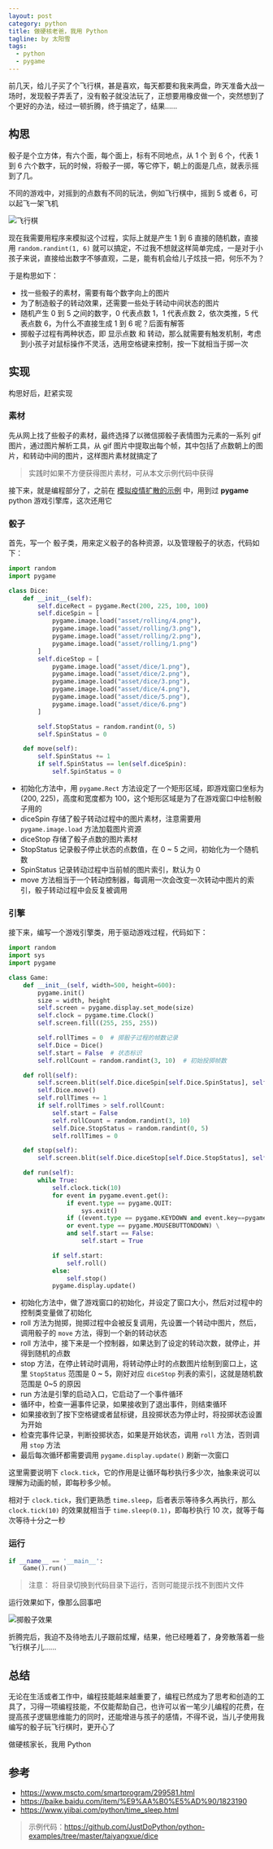 ```yaml
---
layout: post
category: python
title: 做硬核老爸，我用 Python
tagline: by 太阳雪
tags:
  - python
  - pygame
---
```

前几天，给儿子买了个飞行棋，甚是喜欢，每天都要和我来两盘，昨天准备大战一场时，发现骰子弄丢了，没有骰子就没法玩了，正想要用橡皮做一个，突然想到了个更好的办法，经过一顿折腾，终于搞定了，结果……
<!--more-->

## 构思

骰子是个立方体，有六个面，每个面上，标有不同地点，从 1 个 到 6 个，代表 1 到 6 六个数字，玩的时候，将骰子一掷，等它停下，朝上的面是几点，就表示摇到了几。

不同的游戏中，对摇到的点数有不同的玩法，例如飞行棋中，摇到 5 或者 6，可以起飞一架飞机

![飞行棋](http://justdopython.com/assets/images/2020/09/dice/01.jpg)

现在我需要用程序来模拟这个过程，实际上就是产生 1 到 6 直接的随机数，直接用 `random.randint(1, 6)` 就可以搞定，不过我不想就这样简单完成，一是对于小孩子来说，直接给出数字不够直观，二是，能有机会给儿子炫技一把，何乐不为？

于是构思如下：

- 找一些骰子的素材，需要有每个数字向上的图片
- 为了制造骰子的转动效果，还需要一些处于转动中间状态的图片
- 随机产生 0 到 5 之间的数字，0 代表点数 1，1 代表点数 2，依次类推，5 代表点数 6，为什么不直接生成 1 到 6 呢？后面有解答
- 掷骰子过程有两种状态，即 显示点数 和 转动，那么就需要有触发机制，考虑到小孩子对鼠标操作不灵活，选用空格键来控制，按一下就相当于掷一次

## 实现

构思好后，赶紧实现

### 素材

先从网上找了些骰子的素材，最终选择了以微信掷骰子表情图为元素的一系列 gif 图片，通过图片解析工具，从 gif 图片中提取出每个帧，其中包括了点数朝上的图片，和转动中间的图片，这样图片素材就搞定了

> 实践时如果不方便获得图片素材，可从本文示例代码中获得

接下来，就是编程部分了，之前在 [模拟疫情扩散的示例](https://mp.weixin.qq.com/s/BJ0GdZ5ipGNCIAaDh0C01A) 中，用到过 **pygame** python 游戏引擎库，这次还用它

### 骰子

首先，写一个 骰子类，用来定义骰子的各种资源，以及管理骰子的状态，代码如下：

```python
import random
import pygame

class Dice:
    def __init__(self):
        self.diceRect = pygame.Rect(200, 225, 100, 100)
        self.diceSpin = [
            pygame.image.load("asset/rolling/4.png"),
            pygame.image.load("asset/rolling/3.png"),
            pygame.image.load("asset/rolling/2.png"),
            pygame.image.load("asset/rolling/1.png")
        ]
        self.diceStop = [
            pygame.image.load("asset/dice/1.png"),
            pygame.image.load("asset/dice/2.png"),
            pygame.image.load("asset/dice/3.png"),
            pygame.image.load("asset/dice/4.png"),
            pygame.image.load("asset/dice/5.png"),
            pygame.image.load("asset/dice/6.png")
        ]

        self.StopStatus = random.randint(0, 5)
        self.SpinStatus = 0

    def move(self):
        self.SpinStatus += 1
        if self.SpinStatus == len(self.diceSpin):
            self.SpinStatus = 0
```

- 初始化方法中，用 `pygame.Rect` 方法设定了一个矩形区域，即游戏窗口坐标为(200, 225)，高度和宽度都为 100，这个矩形区域是为了在游戏窗口中绘制骰子用的
- diceSpin 存储了骰子转动过程中的图片素材，注意需要用 `pygame.image.load` 方法加载图片资源
- diceStop 存储了骰子点数的图片素材
- StopStatus 记录骰子停止状态的点数值，在 0 ~ 5 之间，初始化为一个随机数
- SpinStatus 记录转动过程中当前帧的图片索引，默认为 0
- move 方法相当于一个转动控制器，每调用一次会改变一次转动中图片的索引，骰子转动过程中会反复被调用

### 引擎

接下来，编写一个游戏引擎类，用于驱动游戏过程，代码如下：

```python
import random
import sys
import pygame

class Game:
    def __init__(self, width=500, height=600):
        pygame.init()
        size = width, height
        self.screen = pygame.display.set_mode(size)
        self.clock = pygame.time.Clock()
        self.screen.fill((255, 255, 255))

        self.rollTimes = 0  # 掷骰子过程的帧数记录
        self.Dice = Dice()
        self.start = False  # 状态标识
        self.rollCount = random.randint(3, 10)  # 初始投掷帧数

    def roll(self):
        self.screen.blit(self.Dice.diceSpin[self.Dice.SpinStatus], self.Dice.diceRect)
        self.Dice.move()
        self.rollTimes += 1
        if self.rollTimes > self.rollCount:
            self.start = False
            self.rollCount = random.randint(3, 10)
            self.Dice.StopStatus = random.randint(0, 5)
            self.rollTimes = 0

    def stop(self):
        self.screen.blit(self.Dice.diceStop[self.Dice.StopStatus], self.Dice.diceRect)

    def run(self):
        while True:
            self.clock.tick(10)
            for event in pygame.event.get():
                if event.type == pygame.QUIT:
                    sys.exit()
                if ((event.type == pygame.KEYDOWN and event.key==pygame.K_SPACE) \
                or event.type == pygame.MOUSEBUTTONDOWN) \
                and self.start == False:
                    self.start = True

            if self.start:
                self.roll()
            else:
                self.stop()
            pygame.display.update()
```

- 初始化方法中，做了游戏窗口的初始化，并设定了窗口大小，然后对过程中的控制类变量做了初始化
- roll 方法为抛掷，抛掷过程中会被反复调用，先设置一个转动中图片，然后，调用骰子的 `move` 方法，得到一个新的转动状态
- roll 方法中，接下来是一个控制器，如果达到了设定的转动次数，就停止，并得到随机的点数
- stop 方法，在停止转动时调用，将转动停止时的点数图片绘制到窗口上，这里 `StopStatus` 范围是 0 ~ 5，刚好对应 `diceStop` 列表的索引，这就是随机数范围是 0~5 的原因
- run 方法是引擎的启动入口，它启动了一个事件循环
- 循环中，检查一遍事件记录，如果接收到了退出事件，则结束循环
- 如果接收到了按下空格键或者鼠标键，且投掷状态为停止时，将投掷状态设置为开始
- 检查完事件记录，判断投掷状态，如果是开始状态，调用 `roll` 方法，否则调用 `stop` 方法
- 最后每次循环都需要调用 `pygame.display.update()` 刷新一次窗口

这里需要说明下 `clock.tick`，它的作用是让循环每秒执行多少次，抽象来说可以理解为动画的帧，即每秒多少帧。

相对于 `clock.tick`，我们更熟悉 `time.sleep`，后者表示等待多久再执行，那么 `clock.tick(10)` 的效果就相当于 `time.sleep(0.1)`，即每秒执行 10 次，就等于每次等待十分之一秒

### 运行

```python
if __name__ == '__main__':
    Game().run()
```

> 注意： 将目录切换到代码目录下运行，否则可能提示找不到图片文件

运行效果如下，像那么回事吧

![掷骰子效果](http://justdopython.com/assets/images/2020/09/dice/01.gif)

折腾完后，我迫不及待地去儿子跟前炫耀，结果，他已经睡着了，身旁散落着一些飞行棋子儿……

## 总结

无论在生活或者工作中，编程技能越来越重要了，编程已然成为了思考和创造的工具了，习得一项编程技能，不仅能帮助自己，也许可以省一笔少儿编程的花费，在提高孩子逻辑思维能力的同时，还能增进与孩子的感情，不得不说，当儿子使用我编写的骰子玩飞行棋时，更开心了

做硬核家长，我用 Python

## 参考

- <https://www.mscto.com/smartprogram/299581.html>
- <https://baike.baidu.com/item/%E9%AA%B0%E5%AD%90/1823190>
- <https://www.yiibai.com/python/time_sleep.html>

> 示例代码：<https://github.com/JustDoPython/python-examples/tree/master/taiyangxue/dice>
